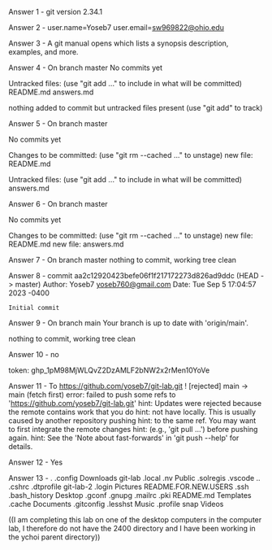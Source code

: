 Answer 1 - git version 2.34.1

Answer 2 - user.name=Yoseb7 user.email=sw969822@ohio.edu

Answer 3 - A git manual opens which lists a synopsis description, examples, and more.

Answer 4 - On branch master
No commits yet

Untracked files:
  (use "git add <file>..." to include in what will be committed)
        README.md
        answers.md

nothing added to commit but untracked files present (use "git add" to track)

Answer 5 - On branch master

No commits yet

Changes to be committed:
  (use "git rm --cached <file>..." to unstage)
        new file:   README.md

Untracked files:
  (use "git add <file>..." to include in what will be committed)
        answers.md

Answer 6 - On branch master

No commits yet

Changes to be committed:
  (use "git rm --cached <file>..." to unstage)
        new file:   README.md
        new file:   answers.md


Answer 7 - On branch master
nothing to commit, working tree clean

Answer 8 - commit aa2c12920423befe06f1f217172273d826ad9ddc (HEAD -> master)
Author: Yoseb7 <yoseb760@gmail.com>
Date:   Tue Sep 5 17:04:57 2023 -0400

    Initial commit

Answer 9 - On branch main
Your branch is up to date with 'origin/main'.

nothing to commit, working tree clean

Answer 10 - no

token: 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

Answer 11 - To https://github.com/yoseb7/git-lab.git
 ! [rejected]        main -> main (fetch first)
error: failed to push some refs to 'https://github.com/yoseb7/git-lab.git'
hint: Updates were rejected because the remote contains work that you do
hint: not have locally. This is usually caused by another repository pushing
hint: to the same ref. You may want to first integrate the remote changes
hint: (e.g., 'git pull ...') before pushing again.
hint: See the 'Note about fast-forwards' in 'git push --help' for details.

Answer 12 - Yes

Answer 13 - .              .config    Downloads   git-lab    .local   .nv       Public                .solregis  .vscode
..             .cshrc     .dtprofile  git-lab-2  .login   Pictures  README.FOR.NEW.USERS  .ssh
.bash_history  Desktop    .gconf      .gnupg     .mailrc  .pki      README.md             Templates
.cache         Documents  .gitconfig  .lesshst   Music    .profile  snap                  Videos
 
((I am completing this lab on one of the desktop computers in the computer lab, I therefore do not have the 2400 directory and I have been working in the ychoi parent directory))
